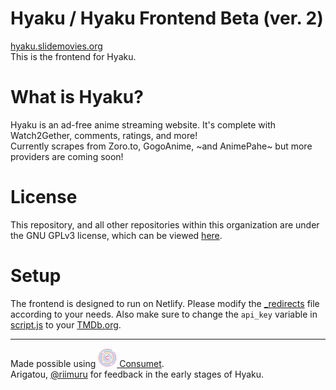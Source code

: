 # Hyaku / Hyaku Frontend Beta (ver. 2)
[hyaku.slidemovies.org](https://hyaku.slidemovies.org)<br>
This is the frontend for Hyaku.

# What is Hyaku?
Hyaku is an ad-free anime streaming website. It's complete with Watch2Gether, comments, ratings, and more!<br>
Currently scrapes from Zoro.to, GogoAnime, ~and AnimePahe~ but more providers are coming soon!

# License
This repository, and all other repositories within this organization are under the GNU GPLv3 license, which can be viewed [here](LICENSE).

# Setup
The frontend is designed to run on Netlify. Please modify the [_redirects](_redirects) file according to your needs.
Also make sure to change the `api_key` variable in [script.js](script.js) to your [TMDb.org](https://themoviedb.org/).

---
Made possible using [<img src="consumet.webp" width="30px"> Consumet](https://github.com/consumet).<br>Arigatou, [@riimuru](https://github.com/riimuru) for feedback in the early stages of Hyaku.
